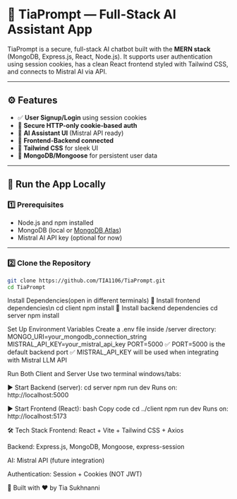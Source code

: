 # 💬 TiaPrompt — Full-Stack AI Assistant App

TiaPrompt is a secure, full-stack AI chatbot built with the **MERN stack** (MongoDB, Express.js, React, Node.js). It supports user authentication using session cookies, has a clean React frontend styled with Tailwind CSS, and connects to Mistral AI via API.


---

## ⚙️ Features

- ✅ **User Signup/Login** using session cookies
- 🔐 **Secure HTTP-only cookie-based auth**
- 🧠 **AI Assistant UI** (Mistral API ready)
- 🔗 **Frontend-Backend connected**
- 🎨 **Tailwind CSS** for sleek UI
- 💾 **MongoDB/Mongoose** for persistent user data

---

## 🚀 Run the App Locally

### 1️⃣ Prerequisites

- Node.js and npm installed
- MongoDB (local or [MongoDB Atlas](https://www.mongodb.com/cloud/atlas))
- Mistral AI API key (optional for now)

---

### 2️⃣ Clone the Repository

```bash
git clone https://github.com/TIA1106/TiaPrompt.git
cd TiaPrompt


```
Install Dependencies(open in different terminals)
🔹 Install frontend dependencies\n
cd client
npm install
🔹 Install backend dependencies
cd server
npm install

Set Up Environment Variables
Create a .env file inside /server directory:
MONGO_URI=your_mongodb_connection_string
MISTRAL_API_KEY=your_mistral_api_key
PORT=5000
✅ PORT=5000 is the default backend port
✅ MISTRAL_API_KEY will be used when integrating with Mistral LLM API

Run Both Client and Server
Use two terminal windows/tabs:

▶️ Start Backend (server):
cd server
npm run dev
Runs on: http://localhost:5000

▶️ Start Frontend (React):
bash
Copy code
cd ../client
npm run dev
Runs on: http://localhost:5173


🛠️ Tech Stack
Frontend: React + Vite + Tailwind CSS + Axios

Backend: Express.js, MongoDB, Mongoose, express-session

AI: Mistral API (future integration)

Authentication: Session + Cookies (NOT JWT)


🙌 Built with ❤️ by Tia Sukhnanni
